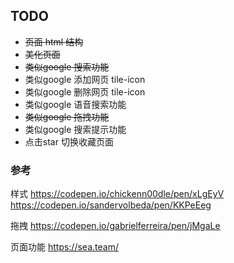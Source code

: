 <!--
 * @Author: your name
 * @Date: 2021-10-14 13:37:50
 * @LastEditTime: 2021-11-26 14:36:32
 * @LastEditors: Please set LastEditors
 * @Description: In User Settings Edit
 * @FilePath: /grammyli/search/README.md
-->


## TODO

- ~~页面 html 结构~~
- ~~美化页面~~
- ~~类似google 搜索功能~~
- 类似google 添加网页 tile-icon
- 类似google 删除网页 tile-icon
- 类似google 语音搜索功能
- ~~类似google 拖拽功能~~
- 类似google 搜索提示功能
- 点击star 切换收藏页面

### 参考

样式
https://codepen.io/chickenn00dle/pen/xLgEyV
https://codepen.io/sandervolbeda/pen/KKPeEeg

拖拽
https://codepen.io/gabrielferreira/pen/jMgaLe

页面功能
https://sea.team/